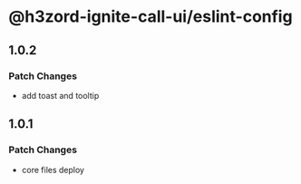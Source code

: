 # @h3zord-ignite-call-ui/eslint-config

## 1.0.2

### Patch Changes

- add toast and tooltip

## 1.0.1

### Patch Changes

- core files deploy
